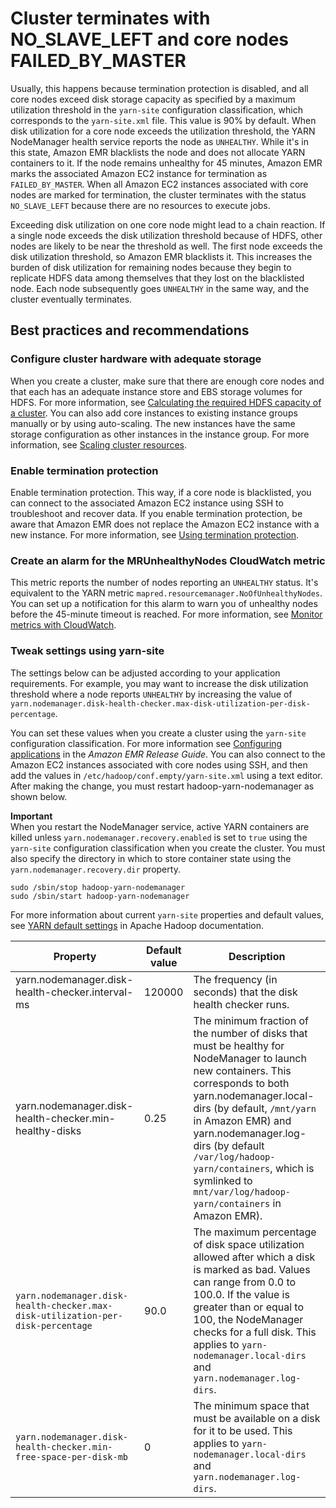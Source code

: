 # Cluster terminates with NO\_SLAVE\_LEFT and core nodes FAILED\_BY\_MASTER<a name="emr-cluster-NO_SLAVE_LEFT-FAILED_BY_MASTER"></a>

Usually, this happens because termination protection is disabled, and all core nodes exceed disk storage capacity as specified by a maximum utilization threshold in the `yarn-site` configuration classification, which corresponds to the `yarn-site.xml` file\. This value is 90% by default\. When disk utilization for a core node exceeds the utilization threshold, the YARN NodeManager health service reports the node as `UNHEALTHY`\. While it's in this state, Amazon EMR blacklists the node and does not allocate YARN containers to it\. If the node remains unhealthy for 45 minutes, Amazon EMR marks the associated Amazon EC2 instance for termination as `FAILED_BY_MASTER`\. When all Amazon EC2 instances associated with core nodes are marked for termination, the cluster terminates with the status `NO_SLAVE_LEFT` because there are no resources to execute jobs\.

Exceeding disk utilization on one core node might lead to a chain reaction\. If a single node exceeds the disk utilization threshold because of HDFS, other nodes are likely to be near the threshold as well\. The first node exceeds the disk utilization threshold, so Amazon EMR blacklists it\. This increases the burden of disk utilization for remaining nodes because they begin to replicate HDFS data among themselves that they lost on the blacklisted node\. Each node subsequently goes `UNHEALTHY` in the same way, and the cluster eventually terminates\.

## Best practices and recommendations<a name="w331aac31c31c21b7b7"></a>

### Configure cluster hardware with adequate storage<a name="w331aac31c31c21b7b7b3"></a>

When you create a cluster, make sure that there are enough core nodes and that each has an adequate instance store and EBS storage volumes for HDFS\. For more information, see [Calculating the required HDFS capacity of a cluster](emr-plan-instances-guidelines.md#emr-plan-instances-hdfs)\. You can also add core instances to existing instance groups manually or by using auto\-scaling\. The new instances have the same storage configuration as other instances in the instance group\. For more information, see [Scaling cluster resources](emr-scale-on-demand.md)\.

### Enable termination protection<a name="w331aac31c31c21b7b7b5"></a>

Enable termination protection\. This way, if a core node is blacklisted, you can connect to the associated Amazon EC2 instance using SSH to troubleshoot and recover data\. If you enable termination protection, be aware that Amazon EMR does not replace the Amazon EC2 instance with a new instance\. For more information, see [Using termination protection](UsingEMR_TerminationProtection.md)\.

### Create an alarm for the MRUnhealthyNodes CloudWatch metric<a name="w331aac31c31c21b7b7b7"></a>

This metric reports the number of nodes reporting an `UNHEALTHY` status\. It's equivalent to the YARN metric `mapred.resourcemanager.NoOfUnhealthyNodes`\. You can set up a notification for this alarm to warn you of unhealthy nodes before the 45\-minute timeout is reached\. For more information, see [Monitor metrics with CloudWatch](UsingEMR_ViewingMetrics.md)\.

### Tweak settings using yarn\-site<a name="w331aac31c31c21b7b7b9"></a>

The settings below can be adjusted according to your application requirements\. For example, you may want to increase the disk utilization threshold where a node reports `UNHEALTHY` by increasing the value of `yarn.nodemanager.disk-health-checker.max-disk-utilization-per-disk-percentage`\.

You can set these values when you create a cluster using the `yarn-site` configuration classification\. For more information see [Configuring applications](https://docs.aws.amazon.com/emr/latest/ReleaseGuide/emr-configure-apps.html) in the *Amazon EMR Release Guide*\. You can also connect to the Amazon EC2 instances associated with core nodes using SSH, and then add the values in `/etc/hadoop/conf.empty/yarn-site.xml` using a text editor\. After making the change, you must restart hadoop\-yarn\-nodemanager as shown below\.

**Important**  
When you restart the NodeManager service, active YARN containers are killed unless `yarn.nodemanager.recovery.enabled` is set to `true` using the `yarn-site` configuration classification when you create the cluster\. You must also specify the directory in which to store container state using the `yarn.nodemanager.recovery.dir` property\.

```
sudo /sbin/stop hadoop-yarn-nodemanager
sudo /sbin/start hadoop-yarn-nodemanager
```

For more information about current `yarn-site` properties and default values, see [YARN default settings](http://hadoop.apache.org/docs/current/hadoop-yarn/hadoop-yarn-common/yarn-default.xml) in Apache Hadoop documentation\.


| Property | Default value | Description | 
| --- | --- | --- | 
|  yarn\.nodemanager\.disk\-health\-checker\.interval\-ms  |  120000  |  The frequency \(in seconds\) that the disk health checker runs\.  | 
|  yarn\.nodemanager\.disk\-health\-checker\.min\-healthy\-disks  |  0\.25  |  The minimum fraction of the number of disks that must be healthy for NodeManager to launch new containers\. This corresponds to both yarn\.nodemanager\.local\-dirs \(by default, `/mnt/yarn` in Amazon EMR\) and yarn\.nodemanager\.log\-dirs \(by default `/var/log/hadoop-yarn/containers`, which is symlinked to `mnt/var/log/hadoop-yarn/containers` in Amazon EMR\)\.  | 
|  `yarn.nodemanager.disk-health-checker.max-disk-utilization-per-disk-percentage`  |  90\.0  |  The maximum percentage of disk space utilization allowed after which a disk is marked as bad\. Values can range from 0\.0 to 100\.0\. If the value is greater than or equal to 100, the NodeManager checks for a full disk\. This applies to `yarn-nodemanager.local-dirs` and `yarn.nodemanager.log-dirs`\.  | 
|  `yarn.nodemanager.disk-health-checker.min-free-space-per-disk-mb`  |  0  |  The minimum space that must be available on a disk for it to be used\. This applies to `yarn-nodemanager.local-dirs` and `yarn.nodemanager.log-dirs`\.  | 